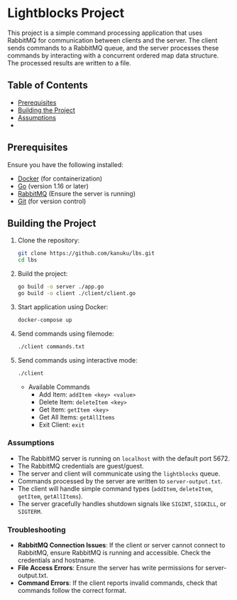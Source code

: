 # Lightblocks Project

This project is a simple command processing application that uses RabbitMQ for communication between clients and the server. The client sends commands to a RabbitMQ queue, and the server processes these commands by interacting with a concurrent ordered map data structure. The processed results are written to a file.

## Table of Contents

- [Prerequisites](#prerequisites)
- [Building the Project](#building-the-project)
- [Assumptions](#assumptions)
- 

## Prerequisites

Ensure you have the following installed:

- [Docker](https://docs.docker.com/get-docker/) (for containerization)
- [Go](https://golang.org/dl/) (version 1.16 or later)
- [RabbitMQ](https://www.rabbitmq.com/download.html) (Ensure the server is running)
- [Git](https://git-scm.com/) (for version control)

## Building the Project

1. Clone the repository:

   ```bash
   git clone https://github.com/kanuku/lbs.git
   cd lbs
   ```

2. Build the project:

   ```bash
   go build -o server ./app.go
   go build -o client ./client/client.go
   ```

 3. Start application using Docker:

    ```bash
    docker-compose up
    ```

4. Send commands using filemode:

    ```bash
    ./client commands.txt
    ```

5. Send commands using interactive mode:

    ```bash
    ./client
    ```

    * Available Commands
        * Add Item: `addItem <key> <value>`
        * Delete Item: `deleteItem <key>`
        * Get Item: `getItem <key>`
        * Get All Items: `getAllItems`
        * Exit Client: `exit`


### Assumptions
 * The RabbitMQ server is running on `localhost` with the default port 5672.
 * The RabbitMQ credentials are guest/guest.
 * The server and client will communicate using the `lightblocks` queue.
 * Commands processed by the server are written to `server-output.txt`.
 * The client will handle simple command types (`addItem`, `deleteItem`, `getItem`, `getAllItems`).
 * The server gracefully handles shutdown signals like `SIGINT`, `SIGKILL`, or `SIGTERM`.

### Troubleshooting
 * **RabbitMQ Connection Issues**: If the client or server cannot connect to RabbitMQ, ensure RabbitMQ is running and accessible. Check the credentials and hostname.
 * **File Access Errors**: Ensure the server has write permissions for server-output.txt.
 * **Command Errors**: If the client reports invalid commands, check that commands follow the correct format.
